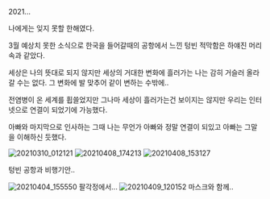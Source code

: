2021...

나에게는 잊지 못할 한해였다.

3월 예상치 못한 소식으로 한국을 들어갈때의 공항에서 느낀 텅빈 적막함은 하얘진 머리속과 같았다.

세상은 나의 뜻대로 되지 않지만 세상의 거대한 변화에 흘러가는 나는 감히 거슬러 올라갈 수는 없다. 그 변화에 발 맞추어 같이 변하는 수밖에..

전염병이 온 세계를 휩쓸었지만 그나마 세상이 흘러가는건 보이지는 않지만 우리는 인터넷으로 연결이 되었기에 가능했다.

아빠와 마지막으로 인사하는 그때 나는 무언가 아빠와 정말 연결이 되있고 아빠는 그말을 이해하신 듯했다.

![20210310_012121](https://user-images.githubusercontent.com/63158239/147860413-3d0189fa-ac73-430f-9b95-53ddbce6e883.jpg)
![20210408_174213](https://user-images.githubusercontent.com/63158239/147860576-75f20f2a-cb07-41e5-bcb9-56725a6a7260.jpg)
![20210408_153127](https://user-images.githubusercontent.com/63158239/147860546-f51f414c-71fc-4362-a42b-c394aa1dbe90.jpg)

텅빈 공항과 비행기안..


![20210404_155550](https://user-images.githubusercontent.com/63158239/147860574-ea82717d-0bd4-4334-9b35-0c66339ae176.jpg)
팔각정에서...
![20210409_120152](https://user-images.githubusercontent.com/63158239/147860578-25a2ef37-95de-4f94-b5b4-0568bcad6b10.jpg)
마스크와 함께..

